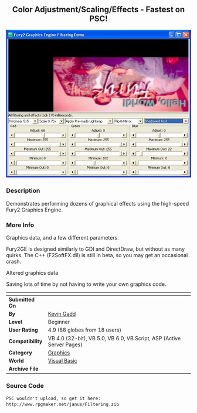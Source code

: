 ﻿<div align="center">

## Color Adjustment/Scaling/Effects \- Fastest on PSC\!

<img src="PIC20011030155317400.JPG">
</div>

### Description

Demonstrates performing dozens of graphical effects using the high-speed Fury2 Graphics Engine.
 
### More Info
 
Graphics data, and a few different parameters.

Fury2GE is designed similarly to GDI and DirectDraw, but without as many quirks. The C++ (F2SoftFX.dll) is still in beta, so you may get an occasional crash.

Altered graphics data

Saving lots of time by not having to write your own graphics code.


<span>             |<span>
---                |---
**Submitted On**   |
**By**             |[Kevin Gadd](https://github.com/Planet-Source-Code/PSCIndex/blob/master/ByAuthor/kevin-gadd.md)
**Level**          |Beginner
**User Rating**    |4.9 (88 globes from 18 users)
**Compatibility**  |VB 4\.0 \(32\-bit\), VB 5\.0, VB 6\.0, VB Script, ASP \(Active Server Pages\) 
**Category**       |[Graphics](https://github.com/Planet-Source-Code/PSCIndex/blob/master/ByCategory/graphics__1-46.md)
**World**          |[Visual Basic](https://github.com/Planet-Source-Code/PSCIndex/blob/master/ByWorld/visual-basic.md)
**Archive File**   |[](https://github.com/Planet-Source-Code/kevin-gadd-color-adjustment-scaling-effects-fastest-on-psc__1-28527/archive/master.zip)





### Source Code

```
PSC wouldn't upload, so get it here:
http://www.rpgmaker.net/janus/Filtering.zip
```

